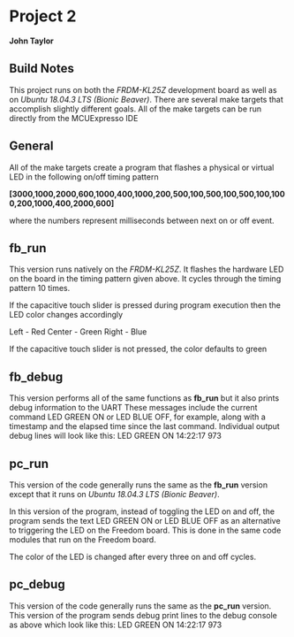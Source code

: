 # Project 2
**John Taylor**

## Build Notes 
This project runs on both the *FRDM-KL25Z* development board as well as on *Ubuntu 18.04.3 LTS (Bionic Beaver)*.
There are several make targets that accomplish slightly different goals. All of the make targets can be run directly from the MCUExpresso IDE

## General
All of the make targets create a program that flashes a physical or virtual LED in the following on/off timing pattern


**[3000,1000,2000,600,1000,400,1000,200,500,100,500,100,500,100,1000,200,1000,400,2000,600]**

 where the numbers represent milliseconds between next on or off event.

## fb_run
This version runs natively on the *FRDM-KL25Z*. It flashes the hardware LED on the board in the timing pattern given above. It cycles through the timing pattern 10 times.

If the capacitive touch slider is pressed during program execution then the LED color changes accordingly

Left - Red
Center - Green
Right - Blue

If the capacitive touch slider is not pressed, the color defaults to green
## fb_debug
This version performs all of the same functions as **fb_run** but it also prints debug information to the UART
These messages include the current command LED GREEN ON or LED BLUE OFF, for example, along with a timestamp and the elapsed time since the last command. Individual output debug lines will look like this:
LED GREEN ON 14:22:17 973

## pc_run
This version of the code generally runs the same as the **fb_run** version except that it runs on *Ubuntu 18.04.3 LTS (Bionic Beaver)*. 

In this version of the program, instead of toggling the LED on and off, the program sends the text LED GREEN ON or LED BLUE OFF as an alternative to triggering the LED on the Freedom board. This is  done in the same code modules that run on the Freedom board.

The color of the LED is changed after every three on and off cycles.

## pc_debug
This version of the code generally runs the same as the **pc_run** version. This version of the program sends  debug print lines to the debug console as above which look like this: 
LED GREEN ON 14:22:17 973

